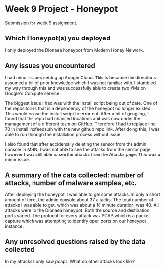 # Week 9 Project - Honeypot
Submission for week 9 assignment.

## Which Honeypot(s) you deployed
I only deployed the Dionaea honeypot from Modern Honey Network.

## Any issues you encountered
I had minor issues setting up Google Cloud. This is because the directions assumed a bit of prior knowledge which I was not familiar with. I stumbled my way through this and was successfully able to create two VMs on Google's Compute service.

The biggest issue I had was with the install script being out of date. One of the repositories that is a dependency of the honeypot no longer existed. This would cause the install script to error out. After a bit of googling, I found that the repo had changed locations and was now under the management of a different team on GitHub. Therefore I had to replace line 70 in install_hpfeeds.sh with the new github repo link. After doing this, I was able to run through the installation process without issue. 

I also found that after accidentally deleting the sensor from the admin console in MHN, I was not able to see the attacks from the sensor page, however I was still able to see the attacks from the Attacks page. This was a minor issue. 

## A summary of the data collected: number of attacks, number of malware samples, etc.

After deploying the honeypot, I was able to get some attacks. In only a short amount of time, the admin console about 37 attacks. The total number of attacks I was able to get, which was about a 10 minute duration, was 40. All attacks were to the Dionaea honeypot. Both the source and destination ports varied. The protocol for every attack was PCAP which is a packet capture which was attempting to identify open ports on our honeypot instance.

## Any unresolved questions raised by the data collected

In my attacks I only saw pcaps. What do other attacks look like?
